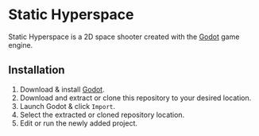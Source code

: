 # Static Hyperspace

Static Hyperspace is a 2D space shooter created with the [Godot](https://www.godotengine.org) game engine.

## Installation

1. Download & install [Godot](https://www.godotengine.org).
2. Download and extract or clone this repository to your desired location.
3. Launch Godot & click `Import`.
4. Select the extracted or cloned repository location.
5. Edit or run the newly added project.
